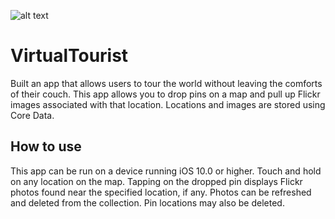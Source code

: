 ![alt text](https://raw.github.com/JayGabriel/VirtualTourist/master/VirtualTouristDemo.png)

# VirtualTourist
Built an app that allows users to tour the world without leaving the comforts of their couch. This app allows you to drop pins on a map and pull up Flickr images associated with that location. Locations and images are stored using Core Data.
## How to use
This app can be run on a device running iOS 10.0 or higher. Touch and hold on any location on the map. Tapping on the dropped pin displays Flickr photos found near the specified location, if any. Photos can be refreshed and deleted from the collection. Pin locations may also be deleted.
